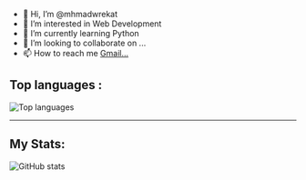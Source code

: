 - 👋 Hi, I’m @mhmadwrekat
- 👀 I’m interested in Web Development
- 🌱 I’m currently learning Python 
- 💞️ I’m looking to collaborate on ...
- 📫 How to reach me [Gmail...](www.mhmmadwreekkat@gmail.com)

## Top languages :
![Top languages](https://github-readme-stats.vercel.app/api/top-langs/?username=mhmadwrekat&theme=tokyonight)

---
## My Stats:
![GitHub stats](https://github-readme-stats.vercel.app/api?username=mhmadwrekat&show_icons=true&theme=tokyonight)
<!---
mhmadwrekat/mhmadwrekat is a ✨ special ✨ repository because its `README.md` (this file) appears on your GitHub profile.
You can click the Preview link to take a look at your changes.
--->
